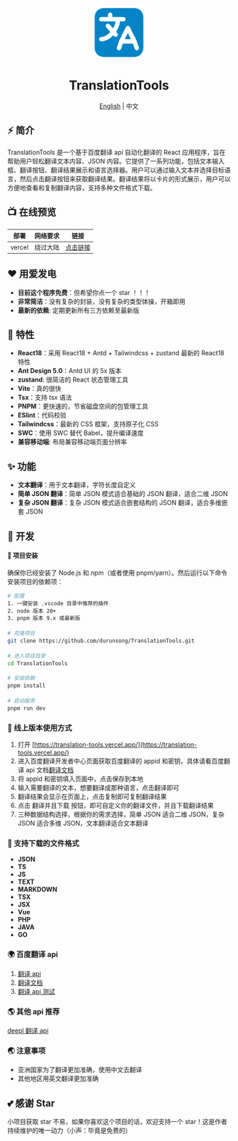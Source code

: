 <div align="center">
  <img alt="TranslationTools Logo" width="120" height="120" src="./public/logo.png">
  <h1>TranslationTools</h1>
  <span><a href="./README.EN.md">English</a> | 中文</span>
</div>

## ⚡ 简介

TranslationTools 是一个基于百度翻译 api 自动化翻译的 React 应用程序，旨在帮助用户轻松翻译文本内容、JSON 内容。它提供了一系列功能，包括文本输入框、翻译按钮、翻译结果展示和语言选择器。用户可以通过输入文本并选择目标语言，然后点击翻译按钮来获取翻译结果。翻译结果将以卡片的形式展示，用户可以方便地查看和复制翻译内容，支持多种文件格式下载。

## 📺 在线预览

| 部署   | 网络要求 | 链接                                              |
| ------ | -------- | ------------------------------------------------- |
| vercel | 绕过大陆 | [点击链接](https://translation-tools.vercel.app/) |

## ❤️ 用爱发电

- **目前这个程序免费**：但希望你点一个 star ！！！
- **非常简洁**：没有复杂的封装，没有复杂的类型体操，开箱即用
- **最新的依赖**: 定期更新所有三方依赖至最新版

## 🧭 特性

- **React18**：采用 React18 + Antd + Tailwindcss + zustand 最新的 React18 特性
- **Ant Design 5.0**：Antd UI 的 5x 版本
- **zustand**: 很简洁的 React 状态管理工具
- **Vite**：真的很快
- **Tsx**：支持 tsx 语法
- **PNPM**：更快速的，节省磁盘空间的包管理工具
- **ESlint**：代码校验
- **Tailwindcss**：最新的 CSS 框架，支持原子化 CSS
- **SWC**：使用 SWC 替代 Babel，提升编译速度
- **兼容移动端**: 布局兼容移动端页面分辨率

## ✨ 功能

- **文本翻译**：用于文本翻译，字符长度自定义
- **简单 JSON 翻译**：简单 JSON 模式适合基础的 JSON 翻译，适合二维 JSON
- **复杂 JSON 翻译**：复杂 JSON 模式适合嵌套结构的 JSON 翻译，适合多维嵌套 JSON

## 🚀 开发

#### 🍇 项目安装

确保你已经安装了 Node.js 和 npm（或者使用 pnpm/yarn）。然后运行以下命令安装项目的依赖项：

```bash
# 配置
1. 一键安装 .vscode 目录中推荐的插件
2. node 版本 20+
3. pnpm 版本 9.x 或最新版

# 克隆项目
git clone https://github.com/durunsong/TranslationTools.git

# 进入项目目录
cd TranslationTools

# 安装依赖
pnpm install

# 启动服务
pnpm run dev
```

### 🥭 线上版本使用方式

1. 打开 [https://translation-tools.vercel.app/](https://translation-tools.vercel.app/)
2. 进入百度翻译开发者中心页面获取百度翻译的 appid 和密钥，具体请看百度翻译 api 文档[翻译文档](https://api.fanyi.baidu.com/doc/21)
3. 将 appid 和密钥填入页面中，点击保存到本地
4. 输入需要翻译的文本，想要翻译成那种语言，点击翻译即可
5. 翻译结果会显示在页面上，点击复制即可复制翻译结果
6. 点击 翻译并且下载 按钮，即可自定义你的翻译文件，并且下载翻译结果
7. 三种数据结构选择，根据你的需求选择，简单 JSON 适合二维 JSON，复杂 JSON 适合多维 JSON，文本翻译适合文本翻译

### 🍅 支持下载的文件格式

- **JSON**
- **TS**
- **JS**
- **TEXT**
- **MARKDOWN**
- **TSX**
- **JSX**
- **Vue**
- **PHP**
- **JAVA**
- **GO**

### 🌍 百度翻译 api

1. [翻译 api](https://fanyi-api.baidu.com/api/trans/vip/translate)
2. [翻译文档](https://api.fanyi.baidu.com/doc/21)
3. [翻译 api 测试](https://fanyi-api.baidu.com/api/trans/product/index)

### 🌎 其他 api 推荐

[deepl 翻译 api](https://www.deepl.com/zh/products/api)

### 🌏 注意事项

- 亚洲国家为了翻译更加准确，使用中文去翻译
- 其他地区用英文翻译更加准确

## 💕 感谢 Star

小项目获取 star 不易，如果你喜欢这个项目的话，欢迎支持一个 star！这是作者持续维护的唯一动力（小声：毕竟是免费的）
